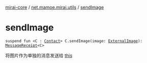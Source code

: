 [mirai-core](../index.md) / [net.mamoe.mirai.utils](index.md) / [sendImage](./send-image.md)

# sendImage

`suspend fun <C : `[`Contact`](../net.mamoe.mirai.contact/-contact/index.md)`> C.sendImage(image: `[`ExternalImage`](-external-image/index.md)`): `[`MessageReceipt`](../net.mamoe.mirai.message/-message-receipt/index.md)`<C>`

将图片作为单独的消息发送给 [this](send-image/-this-.md)

